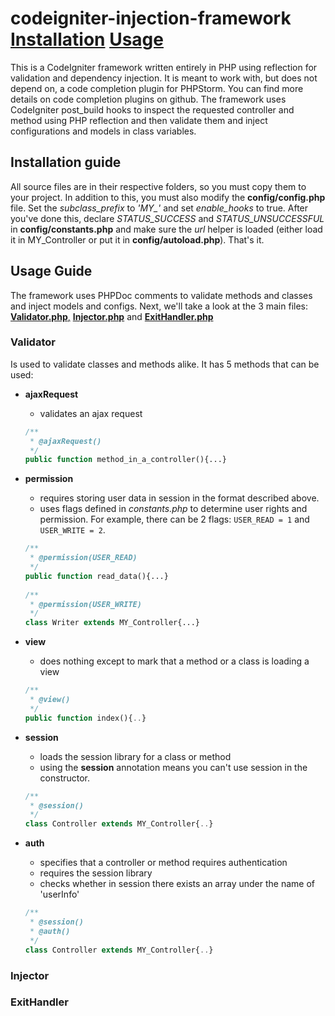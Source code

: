 # codeigniter-injection-framework [Installation](#installation-guide) [Usage](#usage-guide)
This is a CodeIgniter framework written entirely in PHP using reflection for 
validation and dependency injection. It is meant to work with, but does not depend on, a
code completion plugin for PHPStorm. You can find more details on
code completion plugins on github. The framework uses CodeIgniter post_build hooks
to inspect the requested controller and method using PHP reflection and then
validate them and inject configurations and models in class variables. 

## Installation guide
All source files are in their respective folders, so you must copy them to your project.
In addition to this, you must also modify the **config/config.php** file. Set the 
*subclass_prefix* to *'MY_'* and set *enable_hooks* to true. After you've done this,
declare *STATUS_SUCCESS* and *STATUS_UNSUCCESSFUL* in **config/constants.php** and 
make sure the *url* helper is loaded (either load it in MY_Controller or put it in 
**config/autoload.php**). That's it.

## Usage Guide
The framework uses PHPDoc comments to validate methods and classes and inject models
and configs. Next, we'll take a look at the 3 main files: [**Validator.php**,](README.md:22) 
[**Injector.php**](README.md:34) and [**ExitHandler.php**](README.md:36)

### Validator
Is used to validate classes and methods alike. It has 5 methods that can be used:
 - **ajaxRequest**
    - validates an ajax request
    ```php
    /**
     * @ajaxRequest()
     */
    public function method_in_a_controller(){...}
    ```
 - **permission**
    - requires storing user data in session in the format described above.
    - uses flags defined in *constants.php* to determine user rights and permission.
    For example, there can be 2 flags: `USER_READ = 1` and `USER_WRITE = 2`.
    ```php
    /**
     * @permission(USER_READ)
     */
    public function read_data(){...}
     
    /**
     * @permission(USER_WRITE)
     */
    class Writer extends MY_Controller{...}
    ```
    
 - **view**
    - does nothing except to mark that a method or a class is loading a view
    ```php
    /**
     * @view()
     */
    public function index(){..}
    ```
    
 - **session**
    - loads the session library for a class or method
    - using the **session** annotation means you can't use session in the constructor.
    ```php
    /**
     * @session()
     */
    class Controller extends MY_Controller{..}
    ```
    
 - **auth**
    - specifies that a controller or method requires authentication
    - requires the session library
    - checks whether in session there exists an array under the name of 'userInfo'
    ```php
    /**
     * @session()
     * @auth()
     */
    class Controller extends MY_Controller{..}
    ```
 
 ### Injector
 
 ### ExitHandler
